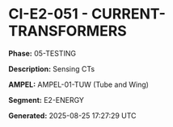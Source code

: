 # CI-E2-051 - CURRENT-TRANSFORMERS

**Phase:** 05-TESTING

**Description:** Sensing CTs

**AMPEL:** AMPEL-01-TUW (Tube and Wing)

**Segment:** E2-ENERGY

**Generated:** 2025-08-25 17:27:29 UTC
